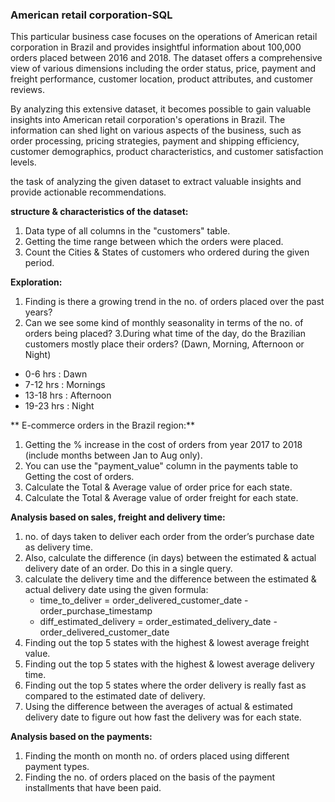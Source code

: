 ### American retail corporation-SQL

This particular business case focuses on the operations of American retail corporation in Brazil and provides insightful information about 100,000 orders placed between 2016 and 2018. The dataset offers a comprehensive view of various dimensions including the order status, price, payment and freight performance, customer location, product attributes, and customer reviews.

By analyzing this extensive dataset, it becomes possible to gain valuable insights into American retail corporation's operations in Brazil. The information can shed light on various aspects of the business, such as order processing, pricing strategies, payment and shipping efficiency, customer demographics, product characteristics, and customer satisfaction levels.

the task of analyzing the given dataset to extract valuable insights and provide actionable recommendations.

**structure & characteristics of the dataset:**
  1. Data type of all columns in the "customers" table.
  2. Getting the time range between which the orders were placed.
  3. Count the Cities & States of customers who ordered during the given period.

**Exploration:**
  1. Finding is there a growing trend in the no. of orders placed over the past years?
  2. Can we see some kind of monthly seasonality in terms of the no. of orders being placed?
  3.During what time of the day, do the Brazilian customers mostly place their orders? (Dawn, Morning, Afternoon or Night)
   * 0-6 hrs : Dawn
   * 7-12 hrs : Mornings
   * 13-18 hrs : Afternoon
   * 19-23 hrs : Night

** E-commerce orders in the Brazil region:**
  1. Getting the % increase in the cost of orders from year 2017 to 2018 (include months between Jan to Aug only).
  2. You can use the "payment_value" column in the payments table to Getting the cost of orders.
  3. Calculate the Total & Average value of order price for each state.
  4. Calculate the Total & Average value of order freight for each state.

**Analysis based on sales, freight and delivery time:**
  1. no. of days taken to deliver each order from the order’s purchase date as delivery time.
  2. Also, calculate the difference (in days) between the estimated & actual delivery date of an order.
     Do this in a single query.
  3. calculate the delivery time and the difference between the estimated & actual delivery date using the given formula:
       * time_to_deliver = order_delivered_customer_date - order_purchase_timestamp
       * diff_estimated_delivery = order_estimated_delivery_date - order_delivered_customer_date
  4. Finding out the top 5 states with the highest & lowest average freight value.
  5. Finding out the top 5 states with the highest & lowest average delivery time.
  6. Finding out the top 5 states where the order delivery is really fast as compared to the estimated date of delivery.
  7. Using the difference between the averages of actual & estimated delivery date to figure out how fast the delivery was for each state.

**Analysis based on the payments:**
  1. Finding the month on month no. of orders placed using different payment types.
  2. Finding the no. of orders placed on the basis of the payment installments that have been paid.
     
